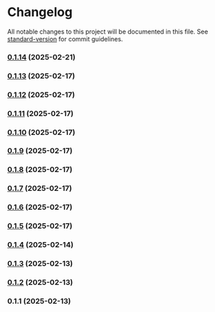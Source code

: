 # Changelog

All notable changes to this project will be documented in this file. See [standard-version](https://github.com/conventional-changelog/standard-version) for commit guidelines.

### [0.1.14](https://github.com/felipengr/portfolio/compare/v0.1.13...v0.1.14) (2025-02-21)

### [0.1.13](https://github.com/felipengr/portfolio/compare/v0.1.12...v0.1.13) (2025-02-17)

### [0.1.12](https://github.com/felipengr/portfolio/compare/v0.1.11...v0.1.12) (2025-02-17)

### [0.1.11](https://github.com/felipengr/portfolio/compare/v0.1.10...v0.1.11) (2025-02-17)

### [0.1.10](https://github.com/felipengr/portfolio/compare/v0.1.9...v0.1.10) (2025-02-17)

### [0.1.9](https://github.com/felipengr/portfolio/compare/v0.1.8...v0.1.9) (2025-02-17)

### [0.1.8](https://github.com/felipengr/portfolio/compare/v0.1.7...v0.1.8) (2025-02-17)

### [0.1.7](https://github.com/felipengr/portfolio/compare/v0.1.6...v0.1.7) (2025-02-17)

### [0.1.6](https://github.com/felipengr/portfolio/compare/v0.1.5...v0.1.6) (2025-02-17)

### [0.1.5](https://github.com/felipengr/portfolio/compare/v0.1.4...v0.1.5) (2025-02-17)

### [0.1.4](https://github.com/felipengr/portfolio/compare/v0.1.3...v0.1.4) (2025-02-14)

### [0.1.3](https://github.com/felipengr/portfolio/compare/v0.1.2...v0.1.3) (2025-02-13)

### [0.1.2](https://github.com/felipengr/portfolio/compare/v0.1.1...v0.1.2) (2025-02-13)

### 0.1.1 (2025-02-13)
